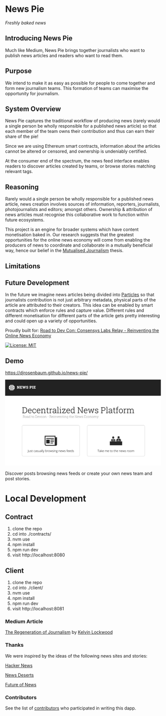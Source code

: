 # News Pie
_Freshly baked news_

## Introducing News Pie

Much like Medium, News Pie brings together journalists who want to publish news articles and readers who want to read them.

## Purpose

We intend to make it as easy as possible for people to come together and form new journalism teams. This formation of teams can maximise the opportunity for journalism.

## System Overview

News Pie captures the traditional workflow of producing news (rarely would a single person be wholly responsible for a published news article) so that each member of the team owns their contribution and thus can earn their share of the pie!

Since we are using Ethereum smart contracts, information about the articles cannot be altered or censored, and ownership is undeniably certified.

At the consumer end of the spectrum, the news feed interface enables readers to discover articles created by teams, or browse stories matching relevant tags.

## Reasoning

Rarely would a single person be wholly responsible for a published news article, news creation involves sources of information, reporters, journalists, photojournalists and editors; amongst others. Ownership & attribution of news articles must recognise this collaborative work to function within future ecosystems.

This project is an engine for broader systems which have content monetisation baked in. Our research suggests that the greatest opportunities for the online news economy will come from enabling the producers of news to coordinate and collaborate in a mutually beneficial way, hence our belief in the [Mutualised Journalism](https://medium.com/@kelvinlockwood/the-regeneration-of-journalism-e44528335d42) thesis.

## Limitations

## Future Development

In the future we imagine news articles being divided into [Particles](http://nytlabs.com/blog/2015/10/20/particles/) so that journalists contribution is not just arbitrary metadata, physical parts of the article are attributed to their creators. This idea can be enabled by smart contracts which enforce rules and capture value. Different rules and different monetisation for different parts of the article gets pretty interesting and could open up a variety of opportunities.

Proudly built for: [Road to Dev Con: Consensys Labs Relay - Reinventing the Online News Economy](https://gitcoin.co/issue/ConsenSys/Road-To-Devcon-Relay/2/3482)

[![License: MIT](https://img.shields.io/badge/License-MIT-yellow.svg)](https://opensource.org/licenses/MIT)

## Demo
https://djrosenbaum.github.io/news-pie/

<a href="https://djrosenbaum.github.io/news-pie/"><img src="./splash.png" title="screenshot" width=600/></a>

Discover posts browsing news feeds or create your own news team and post stories.


# Local Development 

## Contract
1. clone the repo
2. cd into ./contracts/
3. nvm use
4. npm install
5. npm run dev
6. visit http://localhost:8080

## Client
1. clone the repo
2. cd into ./client/
3. nvm use
4. npm install
5. npm run dev
6. visit http://localhost:8081

### Medium Article
[The Regeneration of Journalism](https://medium.com/@kelvinlockwood/the-regeneration-of-journalism-e44528335d42) by [Kelvin Lockwood](https://github.com/kelvinlockwood)

### Thanks
We were inspired by the ideas of the following news sites and stories:

[Hacker News](https://news.ycombinator.com/)

[News Deserts](https://www.cjr.org/local_news/american-news-deserts-donuts-local.php)

[Future of News](https://www.bbc.co.uk/mediacentre/latestnews/2015/future-of-news)

### Contributors
See the list of [contributors](https://github.com/djrosenbaum/news-pie/contributors) who participated in writing this dapp.
